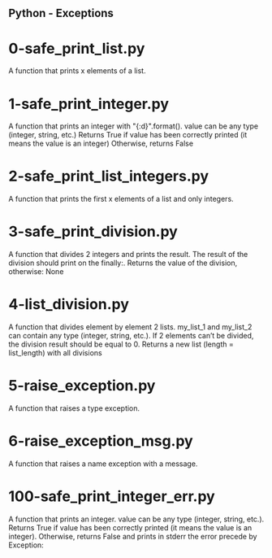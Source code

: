 ## Python - Exceptions
# 0-safe_print_list.py
A function that prints x elements of a list.
# 1-safe_print_integer.py
A function that prints an integer with "{:d}".format().
value can be any type (integer, string, etc.)
Returns True if value has been correctly printed (it means the value is an integer) Otherwise, returns False
# 2-safe_print_list_integers.py
A function that prints the first x elements of a list and only integers.
# 3-safe_print_division.py
A function that divides 2 integers and prints the result. The result of the division should print on the finally:.
Returns the value of the division, otherwise: None
# 4-list_division.py
A function that divides element by element 2 lists. my_list_1 and my_list_2 can contain any type (integer, string, etc.). If 2 elements can’t be divided, the division result should be equal to 0. Returns a new list (length = list_length) with all divisions
# 5-raise_exception.py
A function that raises a type exception.
# 6-raise_exception_msg.py
A function that raises a name exception with a message.
# 100-safe_print_integer_err.py
A function that prints an integer. value can be any type (integer, string, etc.). Returns True if value has been correctly printed (it means the value is an integer). Otherwise, returns False and prints in stderr the error precede by Exception:
